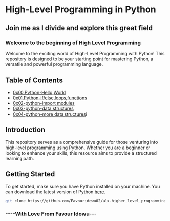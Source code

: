 # High-Level Programming in Python
## Join me as I divide and explore this great field

### Welcome to the beginning of High Level Programming
Welcome to the exciting world of High-Level Programming with Python! This repository is designed to be your starting point for mastering Python, a versatile and powerful programming language.

## Table of Contents

- [0x00.Python-Hello,World](tree/master/0x00-python-hello_world)
- [0x01.Python-if/else,loops,functions](#0x01.Python-if/else,loops,functions)
- [0x02-python-import modules](#0x02-python-import_modules)
- [0x03-python-data structures](#0x03-python-data_structures)
- [0x04-python-more data structures](#0x04-python-more_data_structures)i

## Introduction

This repository serves as a comprehensive guide for those venturing into high-level programming using Python. Whether you are a beginner or looking to enhance your skills, this resource aims to provide a structured learning path.

## Getting Started

To get started, make sure you have Python installed on your machine. You can download the latest version of Python [here](https://www.python.org/).

```bash
git clone https://github.com/Favouridowu02/alx-higher_level_programming.git
```
### ----With Love From Favour Idowu---

